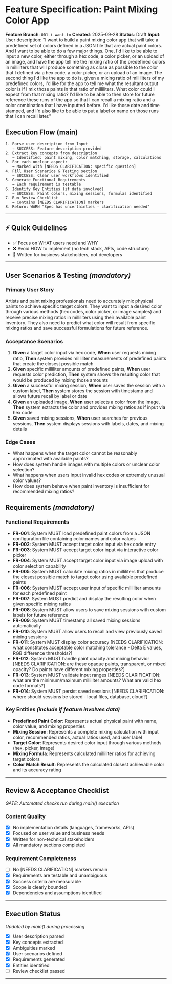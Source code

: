 # Feature Specification: Paint Mixing Color App

**Feature Branch**: `001-i-want-to`
**Created**: 2025-09-28
**Status**: Draft
**Input**: User description: "I want to build a paint mixing color app that will take a predefined set of colors defined in a JSON file that are actual paint colors. And I want to be able to do a few major things. One, I'd like to be able to input a new color, either through a hex code, a color picker, or an upload of an image, and have the app tell me the mixing ratio of the predefined colors in milliliters that will produce something as close as possible to the color that I defined via a hex code, a color picker, or an upload of an image. The second thing I'd like the app to do is, given a mixing ratio of milliliters of my predefined colors, I'd like for the app to tell me what the resultant output color is if I mix those paints in that ratio of milliliters. What color could I expect from that mixing ratio? I'd like to be able to then store for future reference these runs of the app so that I can recall a mixing ratio and a color combination that I have inputted before. I'd like those date and time stamped, and I'd also like to be able to put a label or name on those runs that I can recall later."

## Execution Flow (main)
```
1. Parse user description from Input
   → SUCCESS: Feature description provided
2. Extract key concepts from description
   → Identified: paint mixing, color matching, storage, calculations
3. For each unclear aspect:
   → Marked with [NEEDS CLARIFICATION: specific question]
4. Fill User Scenarios & Testing section
   → SUCCESS: Clear user workflows identified
5. Generate Functional Requirements
   → Each requirement is testable
6. Identify Key Entities (if data involved)
   → SUCCESS: Paint colors, mixing sessions, formulas identified
7. Run Review Checklist
   → Contains [NEEDS CLARIFICATION] markers
8. Return: WARN "Spec has uncertainties - clarification needed"
```

---

## ⚡ Quick Guidelines
- ✅ Focus on WHAT users need and WHY
- ❌ Avoid HOW to implement (no tech stack, APIs, code structure)
- 👥 Written for business stakeholders, not developers

---

## User Scenarios & Testing *(mandatory)*

### Primary User Story
Artists and paint mixing professionals need to accurately mix physical paints to achieve specific target colors. They want to input a desired color through various methods (hex codes, color picker, or image samples) and receive precise mixing ratios in milliliters using their available paint inventory. They also need to predict what color will result from specific mixing ratios and save successful formulations for future reference.

### Acceptance Scenarios
1. **Given** a target color input via hex code, **When** user requests mixing ratio, **Then** system provides milliliter measurements of predefined paints that create the closest possible match
2. **Given** specific milliliter amounts of predefined paints, **When** user requests color prediction, **Then** system shows the resulting color that would be produced by mixing those amounts
3. **Given** a successful mixing session, **When** user saves the session with a custom label, **Then** system stores the session with timestamp and allows future recall by label or date
4. **Given** an uploaded image, **When** user selects a color from the image, **Then** system extracts the color and provides mixing ratios as if input via hex code
5. **Given** saved mixing sessions, **When** user searches for previous sessions, **Then** system displays sessions with labels, dates, and mixing details

### Edge Cases
- What happens when the target color cannot be reasonably approximated with available paints?
- How does system handle images with multiple colors or unclear color selection?
- What happens when users input invalid hex codes or extremely unusual color values?
- How does system behave when paint inventory is insufficient for recommended mixing ratios?

## Requirements *(mandatory)*

### Functional Requirements
- **FR-001**: System MUST load predefined paint colors from a JSON configuration file containing color names and color values
- **FR-002**: System MUST accept target color input via hex code entry
- **FR-003**: System MUST accept target color input via interactive color picker
- **FR-004**: System MUST accept target color input via image upload with color selection capability
- **FR-005**: System MUST calculate mixing ratios in milliliters that produce the closest possible match to target color using available predefined paints
- **FR-006**: System MUST accept user input of specific milliliter amounts for each predefined paint
- **FR-007**: System MUST predict and display the resulting color when given specific mixing ratios
- **FR-008**: System MUST allow users to save mixing sessions with custom labels for future reference
- **FR-009**: System MUST timestamp all saved mixing sessions automatically
- **FR-010**: System MUST allow users to recall and view previously saved mixing sessions
- **FR-011**: System MUST display color accuracy [NEEDS CLARIFICATION: what constitutes acceptable color matching tolerance - Delta E values, RGB difference thresholds?]
- **FR-012**: System MUST handle paint opacity and mixing behavior [NEEDS CLARIFICATION: are these opaque paints, transparent, or mixed opacity? Do paints have different mixing properties?]
- **FR-013**: System MUST validate input ranges [NEEDS CLARIFICATION: what are the minimum/maximum milliliter amounts? What are valid hex code formats?]
- **FR-014**: System MUST persist saved sessions [NEEDS CLARIFICATION: where should sessions be stored - local files, database, cloud?]

### Key Entities *(include if feature involves data)*
- **Predefined Paint Color**: Represents actual physical paint with name, color value, and mixing properties
- **Mixing Session**: Represents a complete mixing calculation with input color, recommended ratios, actual ratios used, and user label
- **Target Color**: Represents desired color input through various methods (hex, picker, image)
- **Mixing Formula**: Represents calculated milliliter ratios for achieving target colors
- **Color Match Result**: Represents the calculated closest achievable color and its accuracy rating

---

## Review & Acceptance Checklist
*GATE: Automated checks run during main() execution*

### Content Quality
- [x] No implementation details (languages, frameworks, APIs)
- [x] Focused on user value and business needs
- [x] Written for non-technical stakeholders
- [x] All mandatory sections completed

### Requirement Completeness
- [ ] No [NEEDS CLARIFICATION] markers remain
- [x] Requirements are testable and unambiguous
- [x] Success criteria are measurable
- [x] Scope is clearly bounded
- [x] Dependencies and assumptions identified

---

## Execution Status
*Updated by main() during processing*

- [x] User description parsed
- [x] Key concepts extracted
- [x] Ambiguities marked
- [x] User scenarios defined
- [x] Requirements generated
- [x] Entities identified
- [ ] Review checklist passed

---